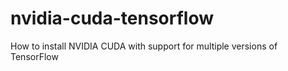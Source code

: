 # nvidia-cuda-tensorflow
How to install NVIDIA CUDA with support for multiple versions of TensorFlow
